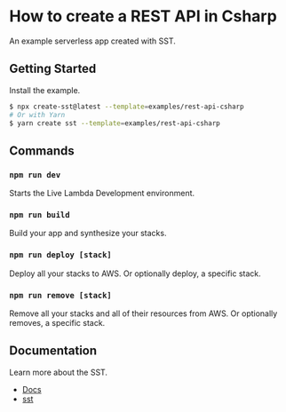 # How to create a REST API in Csharp

An example serverless app created with SST.

## Getting Started

Install the example.

```bash
$ npx create-sst@latest --template=examples/rest-api-csharp
# Or with Yarn
$ yarn create sst --template=examples/rest-api-csharp
```

## Commands

### `npm run dev`

Starts the Live Lambda Development environment.

### `npm run build`

Build your app and synthesize your stacks.

### `npm run deploy [stack]`

Deploy all your stacks to AWS. Or optionally deploy, a specific stack.

### `npm run remove [stack]`

Remove all your stacks and all of their resources from AWS. Or optionally removes, a specific stack.

## Documentation

Learn more about the SST.

- [Docs](https://docs.sst.dev/)
- [sst](https://docs.sst.dev/packages/sst)
